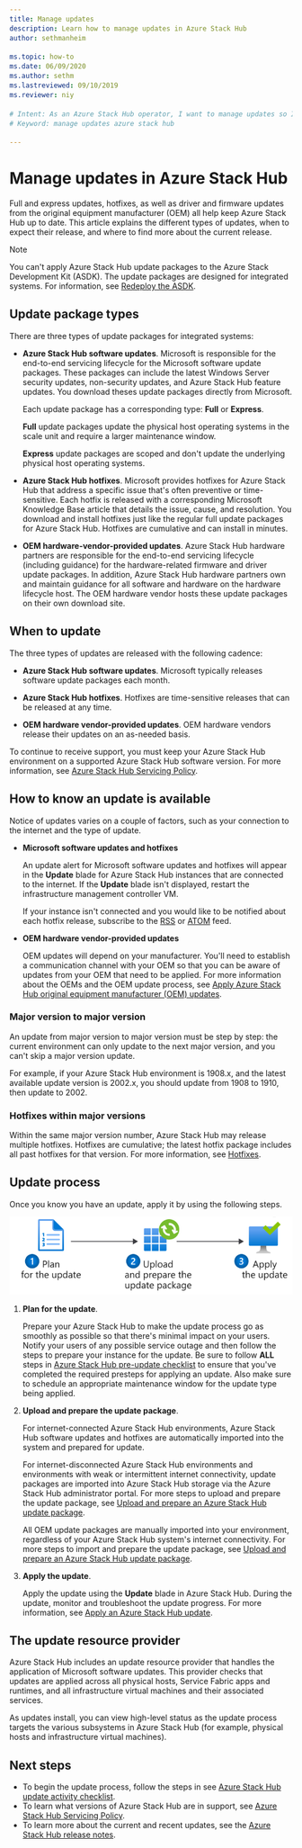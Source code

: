 ```yaml
---
title: Manage updates 
description: Learn how to manage updates in Azure Stack Hub
author: sethmanheim

ms.topic: how-to
ms.date: 06/09/2020
ms.author: sethm
ms.lastreviewed: 09/10/2019
ms.reviewer: niy

# Intent: As an Azure Stack Hub operator, I want to manage updates so I can keep everything up to date.
# Keyword: manage updates azure stack hub

---
```



# Manage updates in Azure Stack Hub

Full and express updates, hotfixes, as well as driver and firmware updates from the original equipment manufacturer (OEM) all help keep Azure Stack Hub up to date. This article explains the different types of updates, when to expect their release, and where to find more about the current release.

> [!Note]  
> You can't apply Azure Stack Hub update packages to the Azure Stack Development Kit (ASDK). The update packages are designed for integrated systems. For information, see [Redeploy the ASDK](../asdk/asdk-redeploy.md).

## Update package types

There are three types of update packages for integrated systems:

- **Azure Stack Hub software updates**. Microsoft is responsible for the end-to-end servicing lifecycle for the Microsoft software update packages. These packages can include the latest Windows Server security updates, non-security updates, and Azure Stack Hub feature updates. You download theses update packages directly from Microsoft.

    Each update package has a corresponding type: **Full** or **Express**.

    **Full** update packages update the physical host operating systems in the scale unit and require a larger maintenance window.

    **Express** update packages are scoped and don't update the underlying physical host operating systems.

- **Azure Stack Hub hotfixes**. Microsoft provides hotfixes for Azure Stack Hub that address a specific issue that's often preventive or time-sensitive. Each hotfix is released with a corresponding Microsoft Knowledge Base article that details the issue, cause, and resolution. You download and install hotfixes just like the regular full update packages for Azure Stack Hub. Hotfixes are cumulative and can install in minutes.

- **OEM hardware-vendor-provided updates**. Azure Stack Hub hardware partners are responsible for the end-to-end servicing lifecycle (including guidance) for the hardware-related firmware and driver update packages. In addition, Azure Stack Hub hardware partners own and maintain guidance for all software and hardware on the hardware lifecycle host. The OEM hardware vendor hosts these update packages on their own download site.

## When to update

The three types of updates are released with the following cadence:

- **Azure Stack Hub software updates**. Microsoft typically releases software update packages each month.

- **Azure Stack Hub hotfixes**. Hotfixes are time-sensitive releases that can be released at any time.

- **OEM hardware vendor-provided updates**. OEM hardware vendors release their updates on an as-needed basis.

To continue to receive support, you must keep your Azure Stack Hub environment on a supported Azure Stack Hub software version. For more information, see [Azure Stack Hub Servicing Policy](azure-stack-update-servicing-policy.md).

## How to know an update is available

Notice of updates varies on a couple of factors, such as your connection to the internet and the type of update.

- **Microsoft software updates and hotfixes**

    An update alert for Microsoft software updates and hotfixes will appear in the **Update** blade for Azure Stack Hub instances that are connected to the internet. If the **Update** blade isn't displayed, restart the infrastructure management controller VM.

    If your instance isn't connected and you would like to be notified about each hotfix release, subscribe to the [RSS](https://support.microsoft.com/app/content/api/content/feeds/sap/en-us/32d322a8-acae-202d-e9a9-7371dccf381b/rss) or [ATOM](https://support.microsoft.com/app/content/api/content/feeds/sap/en-us/32d322a8-acae-202d-e9a9-7371dccf381b/atom) feed.

- **OEM hardware vendor-provided updates**

    OEM updates will depend on your manufacturer. You'll need to establish a communication channel with your OEM so that you can be aware of updates from your OEM that need to be applied. For more information about the OEMs and the OEM update process, see [Apply Azure Stack Hub original equipment manufacturer (OEM) updates](azure-stack-update-oem.md).

### Major version to major version

An update from major version to major version must be step by step: the current environment can only update to the next major version, and you can't skip a major version update.

For example, if your Azure Stack Hub environment is 1908.x, and the latest available update version is 2002.x, you should update from 1908 to 1910, then update to 2002.

### Hotfixes within major versions

Within the same major version number, Azure Stack Hub may release multiple hotfixes. Hotfixes are cumulative; the latest hotfix package includes all past hotfixes for that version. For more information, see [Hotfixes](azure-stack-servicing-policy.md#hotfixes).

## Update process

Once you know you have an update, apply it by using the following steps.

![Azure Stack Hub update process](./media/azure-stack-updates/azure-stack-update-process.svg)

1. **Plan for the update**.

    Prepare your Azure Stack Hub to make the update process go as smoothly as possible so that there's minimal impact on your users. Notify your users of any possible service outage and then follow the steps to prepare your instance for the update. Be sure to follow **ALL** steps in [Azure Stack Hub pre-update checklist](release-notes-checklist.md) to ensure that you've completed the required presteps for applying an update. Also make sure to schedule an appropriate maintenance window for the update type being applied.

2. **Upload and prepare the update package**.

    For internet-connected Azure Stack Hub environments, Azure Stack Hub software updates and hotfixes are automatically imported into the system and prepared for update.

    For internet-disconnected Azure Stack Hub environments and environments with weak or intermittent internet connectivity, update packages are imported into Azure Stack Hub storage via the Azure Stack Hub administrator portal. For more steps to upload and prepare the update package, see [Upload and prepare an Azure Stack Hub update package](azure-stack-update-prepare-package.md).

    All OEM update packages are manually imported into your environment, regardless of your Azure Stack Hub system's internet connectivity. For more steps to import and prepare the update package, see [Upload and prepare an Azure Stack Hub update package](azure-stack-update-prepare-package.md).

3. **Apply the update**.

    Apply the update using the **Update** blade in Azure Stack Hub. During the update, monitor and troubleshoot the update progress. For more information, see [Apply an Azure Stack Hub update](azure-stack-apply-updates.md).

## The update resource provider

Azure Stack Hub includes an update resource provider that handles the application of Microsoft software updates. This provider checks that updates are applied across all physical hosts, Service Fabric apps and runtimes, and all infrastructure virtual machines and their associated services.

As updates install, you can view high-level status as the update process targets the various subsystems in Azure Stack Hub (for example, physical hosts and infrastructure virtual machines).

## Next steps

- To begin the update process, follow the steps in see [Azure Stack Hub update activity checklist](release-notes-checklist.md).
- To learn what versions of Azure Stack Hub are in support, see [Azure Stack Hub Servicing Policy](azure-stack-servicing-policy.md).  
- To learn more about the current and recent updates, see the [Azure Stack Hub release notes](release-notes.md).
